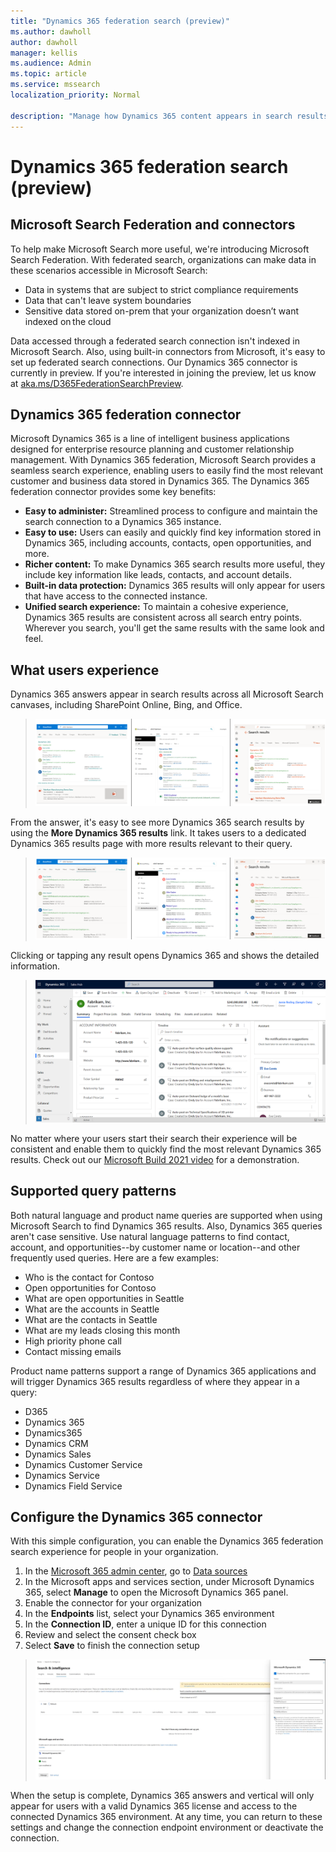 ```yaml
---
title: "Dynamics 365 federation search (preview)"
ms.author: dawholl
author: dawholl
manager: kellis
ms.audience: Admin
ms.topic: article
ms.service: mssearch
localization_priority: Normal

description: "Manage how Dynamics 365 content appears in search results"
---
```

# Dynamics 365 federation search (preview)

## Microsoft Search Federation and connectors

To help make Microsoft Search more useful, we're introducing Microsoft Search Federation. With federated search, organizations can make data in these scenarios accessible in Microsoft Search:

* Data in systems that are subject to strict compliance requirements
* Data that can't leave system boundaries
* Sensitive data stored on-prem that your organization doesn’t want indexed on the cloud

Data accessed through a federated search connection isn't indexed in Microsoft Search. Also, using built-in connectors from Microsoft, it's easy to set up federated search connections. Our Dynamics 365 connector is currently in preview. If you're interested in joining the preview, let us know at [aka.ms/D365FederationSearchPreview](https://aka.ms/D365FederationSearchPreview).

## Dynamics 365 federation connector

Microsoft Dynamics 365 is a line of intelligent business applications designed for enterprise resource planning and customer relationship management. With Dynamics 365 federation, Microsoft Search provides a seamless search experience, enabling users to easily find the most relevant customer and business data stored in Dynamics 365. The Dynamics 365 federation connector provides some key benefits:

* **Easy to administer:** Streamlined process to configure and maintain the search connection to a Dynamics 365 instance.
* **Easy to use:** Users can easily and quickly find key information stored in Dynamics 365, including accounts, contacts, open opportunities, and more.
* **Richer content:** To make Dynamics 365 search results more useful, they include key information like leads, contacts, and account details.
* **Built-in data protection:** Dynamics 365 results will only appear for users that have access to the connected instance.
* **Unified search experience:** To maintain a cohesive experience, Dynamics 365 results are consistent across all search entry points. Wherever you search, you'll get the same results with the same look and feel.

## What users experience

Dynamics 365 answers appear in search results across all Microsoft Search canvases, including SharePoint Online, Bing, and Office.
> ![Screenshot of Dynamics 365 answers on SharePoint, Bing, and Office](media/dynamics365/dynamics365-answer.png)

From the answer, it's easy to see more Dynamics 365 search results by using the **More Dynamics 365 results** link. It takes users to a dedicated Dynamics 365 results page with more results relevant to their query.
> ![Screenshot of Dynamics 365 vertical and results on SharePoint, Bing, and Office](media/dynamics365/dynamics365-vertical.png)

Clicking or tapping any result opens Dynamics 365 and shows the detailed information.
> ![Screenshot of detail page in Dynamics 365](media/dynamics365/dynamics365-detail-page.png)

No matter where your users start their search their experience will be consistent and enable them to quickly find the most relevant Dynamics 365 results. Check out our [Microsoft Build 2021 video](https://youtu.be/TH9QUkQoEJM) for a demonstration.

## Supported query patterns

Both natural language and product name queries are supported when using Microsoft Search to find Dynamics 365 results. Also, Dynamics 365 queries aren't case sensitive. Use natural language patterns to find contact, account, and opportunities--by customer name or location--and other frequently used queries. Here are a few examples:

* Who is the contact for Contoso
* Open opportunities for Contoso
* What are open opportunities in Seattle
* What are the accounts in Seattle
* What are the contacts in Seattle
* What are my leads closing this month
* High priority phone call
* Contact missing emails

Product name patterns support a range of Dynamics 365 applications and will trigger Dynamics 365 results regardless of where they appear in a query:

* D365
* Dynamics 365
* Dynamics365
* Dynamics CRM
* Dynamics Sales
* Dynamics Customer Service
* Dynamics Service
* Dynamics Field Service

## Configure the Dynamics 365 connector

With this simple configuration, you can enable the Dynamics 365 federation search experience for people in your organization.

1. In the [Microsoft 365 admin center](https://admin.microsoft.com), go to [Data sources](https://admin.microsoft.com/Adminportal/Home#/MicrosoftSearch/connectors)
2. In the Microsoft apps and services section, under Microsoft Dynamics 365, select **Manage** to open the Microsoft Dynamics 365 panel.
3. Enable the connector for your organization
4. In the **Endpoints** list, select your Dynamics 365 environment
5. In the **Connection ID**, enter a unique ID for this connection
6. Review and select the consent check box
7. Select **Save** to finish the connection setup

> ![Screenshot of Dynamics 365 set-up panel in the Microsoft 365 admin center ](media/dynamics365/dynamic365-connection-setup.png)

When the setup is complete, Dynamics 365 answers and vertical will only appear for users with a valid Dynamics 365 license and access to the connected Dynamics 365 environment. At any time, you can return to these settings and change the connection endpoint environment or deactivate the connection.